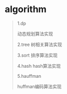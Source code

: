 algorithm 
========

> 1.dp 
>
> 动态规划算法实现
>
> 2.tree
> 树相关算法实现
>
> 3.sort
> 排序算法实现
>
> 4.hash
> hash算法实现
>
> 5.hauffman
>
> huffman编码算法实现
